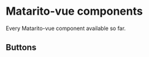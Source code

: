 # Matarito-vue components

Every Matarito-vue component available so far.

## Buttons

<div class="preview-container">
   <PreviewCard label="MButton" pageLink="matarito-vue/components/MButton/features">
      <MButton size="sm" label="MButton" />
   </PreviewCard>
   <PreviewCard label="MButtonSet" pageLink="matarito-vue/components/MButtonSet/features">
      <MButtonSet size="sm" label="MButtonSet" direction="column">
         <MButton  />
         <MButton severity="success" />
         <MButton severity="warning" />
      </MButtonSet>
   </PreviewCard>
</div>
